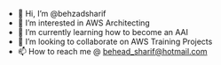 - 👋 Hi, I’m @behzadsharif
- 👀 I’m interested in AWS Architecting
- 🌱 I’m currently learning how to become an AAI
- 💞️ I’m looking to collaborate on AWS Training Projects
- 📫 How to reach me @ behead_sharif@hotmail.com

<!---
behzadsharif/behzadsharif is a ✨ special ✨ repository because its `README.md` (this file) appears on your GitHub profile.
You can click the Preview link to take a look at your changes.
--->
